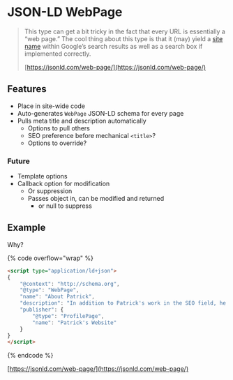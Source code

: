 # JSON-LD WebPage

> This type can get a bit tricky in the fact that every URL is essentially a “web page.” The cool thing about this type is that it (may) yield a [site name](https://developers.google.com/structured-data/site-name) within Google’s search results as well as a search box if implemented correctly.
>
> [https://jsonld.com/web-page/](https://jsonld.com/web-page/)



## Features

* Place in site-wide code
* Auto-generates `WebPage` JSON-LD schema for every page
* Pulls meta title and description automatically
  * Options to pull others
  * SEO preference before mechanical `<title>`?&#x20;
  * Options to override?

### Future

* Template options
* Callback option for modification
  * Or suppression
  * Passes object in, can be modified and returned
    * or null to suppress&#x20;

## Example

Why?



{% code overflow="wrap" %}
```html
<script type="application/ld+json">
{
    "@context": "http://schema.org",
    "@type": "WebPage",
    "name": "About Patrick",
    "description": "In addition to Patrick's work in the SEO field, he also enjoys classical jazz dancing and organic farming ",
    "publisher": {
        "@type": "ProfilePage",
        "name": "Patrick's Website"
    }
}
</script>
```
{% endcode %}

[https://jsonld.com/web-page/](https://jsonld.com/web-page/)
